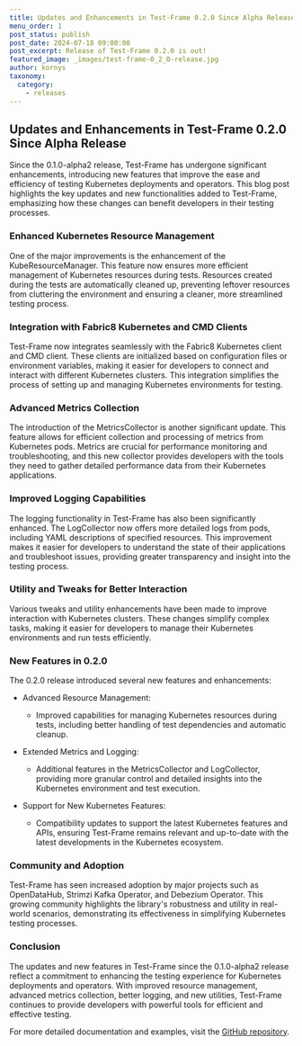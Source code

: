 ```yaml
---
title: Updates and Enhancements in Test-Frame 0.2.0 Since Alpha Release
menu_order: 1
post_status: publish
post_date: 2024-07-18 09:00:00
post_excerpt: Release of Test-Frame 0.2.0 is out!
featured_image: _images/test-frame-0_2_0-release.jpg
author: kornys
taxonomy:
  category:
    - releases
---
```


## Updates and Enhancements in Test-Frame 0.2.0 Since Alpha Release

Since the 0.1.0-alpha2 release, Test-Frame has undergone significant enhancements, introducing new features that improve the ease and efficiency of testing Kubernetes deployments and operators.
This blog post highlights the key updates and new functionalities added to Test-Frame, emphasizing how these changes can benefit developers in their testing processes.

### Enhanced Kubernetes Resource Management

One of the major improvements is the enhancement of the KubeResourceManager.
This feature now ensures more efficient management of Kubernetes resources during tests.
Resources created during the tests are automatically cleaned up, preventing leftover resources from cluttering the environment and ensuring a cleaner, more streamlined testing process.

### Integration with Fabric8 Kubernetes and CMD Clients

Test-Frame now integrates seamlessly with the Fabric8 Kubernetes client and CMD client.
These clients are initialized based on configuration files or environment variables, making it easier for developers to connect and interact with different Kubernetes clusters.
This integration simplifies the process of setting up and managing Kubernetes environments for testing.

### Advanced Metrics Collection

The introduction of the MetricsCollector is another significant update.
This feature allows for efficient collection and processing of metrics from Kubernetes pods.
Metrics are crucial for performance monitoring and troubleshooting, and this new collector provides developers with the tools they need to gather detailed performance data from their Kubernetes applications.

### Improved Logging Capabilities

The logging functionality in Test-Frame has also been significantly enhanced.
The LogCollector now offers more detailed logs from pods, including YAML descriptions of specified resources.
This improvement makes it easier for developers to understand the state of their applications and troubleshoot issues, providing greater transparency and insight into the testing process.

### Utility and Tweaks for Better Interaction

Various tweaks and utility enhancements have been made to improve interaction with Kubernetes clusters.
These changes simplify complex tasks, making it easier for developers to manage their Kubernetes environments and run tests efficiently.

### New Features in 0.2.0

The 0.2.0 release introduced several new features and enhancements:

* Advanced Resource Management:
  - Improved capabilities for managing Kubernetes resources during tests, including better handling of test dependencies and automatic cleanup.

* Extended Metrics and Logging:
  - Additional features in the MetricsCollector and LogCollector, providing more granular control and detailed insights into the Kubernetes environment and test execution.

* Support for New Kubernetes Features:
  - Compatibility updates to support the latest Kubernetes features and APIs, ensuring Test-Frame remains relevant and up-to-date with the latest developments in the Kubernetes ecosystem.

### Community and Adoption

Test-Frame has seen increased adoption by major projects such as OpenDataHub, Strimzi Kafka Operator, and Debezium Operator.
This growing community highlights the library's robustness and utility in real-world scenarios, demonstrating its effectiveness in simplifying Kubernetes testing processes.

### Conclusion

The updates and new features in Test-Frame since the 0.1.0-alpha2 release reflect a commitment to enhancing the testing experience for Kubernetes deployments and operators.
With improved resource management, advanced metrics collection, better logging, and new utilities, Test-Frame continues to provide developers with powerful tools for efficient and effective testing.

For more detailed documentation and examples, visit the [GitHub repository](https://github.com/skodjob/test-frame).